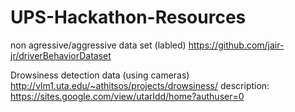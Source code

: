 # UPS-Hackathon-Resources
non agressive/aggressive data set (labled)
https://github.com/jair-jr/driverBehaviorDataset

Drowsiness detection data (using cameras)
http://vlm1.uta.edu/~athitsos/projects/drowsiness/
description: https://sites.google.com/view/utarldd/home?authuser=0

